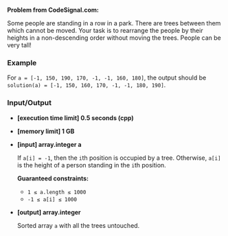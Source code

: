
**Problem from CodeSignal.com:**

Some people are standing in a row in a park. There are trees between them which cannot be moved. Your task is to rearrange the people by their heights in a non-descending order without moving the trees. People can be very tall!

### Example

For `a = [-1, 150, 190, 170, -1, -1, 160, 180]`, the output should be `solution(a) = [-1, 150, 160, 170, -1, -1, 180, 190]`.

### Input/Output

- **[execution time limit] 0.5 seconds (cpp)**
- **[memory limit] 1 GB**
- **[input] array.integer a**

    If `a[i] = -1`, then the `i`th position is occupied by a tree. Otherwise, `a[i]` is the height of a person standing in the `i`th position.

    **Guaranteed constraints:**
    - `1 ≤ a.length ≤ 1000`
    - `-1 ≤ a[i] ≤ 1000`

- **[output] array.integer**

    Sorted array `a` with all the trees untouched.

